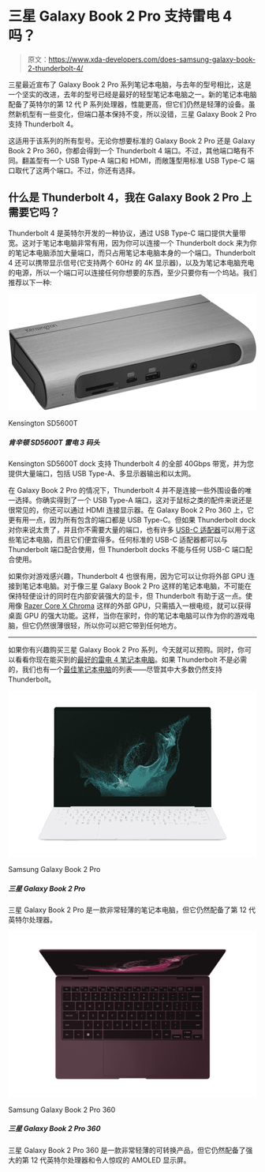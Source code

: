 # 三星 Galaxy Book 2 Pro 支持雷电 4 吗？

> 原文：<https://www.xda-developers.com/does-samsung-galaxy-book-2-thunderbolt-4/>

三星最近宣布了 Galaxy Book 2 Pro 系列笔记本电脑，与去年的型号相比，这是一个坚实的改进，去年的型号已经是最好的轻型笔记本电脑之一。新的笔记本电脑配备了英特尔的第 12 代 P 系列处理器，性能更高，但它们仍然是轻薄的设备。虽然新机型有一些变化，但端口基本保持不变，所以没错，三星 Galaxy Book 2 Pro 支持 Thunderbolt 4。

这适用于该系列的所有型号。无论你想要标准的 Galaxy Book 2 Pro 还是 Galaxy Book 2 Pro 360，你都会得到一个 Thunderbolt 4 端口。不过，其他端口略有不同。翻盖型有一个 USB Type-A 端口和 HDMI，而敞篷型用标准 USB Type-C 端口取代了这两个端口。不过，你还有选择。

## 什么是 Thunderbolt 4，我在 Galaxy Book 2 Pro 上需要它吗？

Thunderbolt 4 是英特尔开发的一种协议，通过 USB Type-C 端口提供大量带宽。这对于笔记本电脑非常有用，因为你可以连接一个 Thunderbolt dock 来为你的笔记本电脑添加大量端口，而只占用笔记本电脑本身的一个端口。Thunderbolt 4 还可以携带显示信号(它支持两个 60Hz 的 4K 显示器)，以及为笔记本电脑充电的电源，所以一个端口可以连接任何你想要的东西，至少只要你有一个坞站。我们推荐以下一种:

 <picture>![The Kensington SD5600T isn't the newest dock around, but because of that, it also has a lot of ports for a reasonable price. Including two HDMI and DisplayPort outputs, multiple USB Type-A ports, and Ethernet, this is a very capable dock.](img/e11241deb4e962dc2306033e9624a2b8.png)</picture> 

Kensington SD5600T

##### 肯辛顿 SD5600T 雷电 3 码头

Kensington SD5600T dock 支持 Thunderbolt 4 的全部 40Gbps 带宽，并为您提供大量端口，包括 USB Type-A、多显示器输出和以太网。

在 Galaxy Book 2 Pro 的情况下，Thunderbolt 4 并不是连接一些外围设备的唯一选择。你确实得到了一个 USB Type-A 端口，这对于鼠标之类的配件来说还是很常见的，你还可以通过 HDMI 连接显示器。在 Galaxy Book 2 Pro 360 上，它更有用一点，因为所有包含的端口都是 USB Type-C。但如果 Thunderbolt dock 对你来说太贵了，并且你不需要大量的端口，也有许多 [USB-C 适配器](https://www.xda-developers.com/best-usb-c-hub/)可以用于这些笔记本电脑，而且它们便宜得多。任何标准的 USB-C 适配器都可以与 Thunderbolt 端口配合使用，但 Thunderbolt docks 不能与任何 USB-C 端口配合使用。

如果你对游戏感兴趣，Thunderbolt 4 也很有用，因为它可以让你将外部 GPU 连接到笔记本电脑。对于像三星 Galaxy Book 2 Pro 这样的笔记本电脑，不可能在保持轻便设计的同时在内部安装强大的显卡，但 Thunderbolt 有助于这一点。使用像 [Razer Core X Chroma](https://www.amazon.com/Razer-Core-Thunderbolt-External-Enclosure/dp/B07Q78VMPW?tag=xda-n7k2qih-20&ascsubtag=UUxdaUeUpU7424&asc_refurl=https%3A%2F%2Fwww.xda-developers.com%2Fdoes-samsung-galaxy-book-2-thunderbolt-4%2F&asc_campaign=Short-Term) 这样的外部 GPU，只需插入一根电缆，就可以获得桌面 GPU 的强大功能。这样，当你在家时，你的笔记本电脑可以作为你的游戏电脑，但它仍然很薄很轻，所以你可以把它带到任何地方。

* * *

如果你有兴趣购买三星 Galaxy Book 2 Pro 系列，今天就可以预购。同时，你可以看看你现在能买到的[最好的雷电 4 笔记本电脑](https://www.xda-developers.com/best-thunderbolt-4-laptops/)。如果 Thunderbolt 不是必需的，我们也有一个[最佳笔记本电脑](https://www.xda-developers.com/best-laptops/)的列表——尽管其中大多数仍然支持 Thunderbolt。

 <picture>![The Samsung Galaxy Book 2 Pro takes everything its predecessor did and makes it better. It has more performance, a brighter display, and a better webcam, and it's just a fantastic lightweight laptop.](img/68b21ae5dec82cf7966d2c79fe4a325b.png)</picture> 

Samsung Galaxy Book 2 Pro

##### 三星 Galaxy Book 2 Pro

三星 Galaxy Book 2 Pro 是一款非常轻薄的笔记本电脑，但它仍然配备了第 12 代英特尔处理器。

 <picture>![The Samsung Galaxy Book 2 Pro 360 is an impressively thin convertible laptop with top-tier performance and a stunning AMOLED display.](img/3efbdcbc3b3e54befc448b6aac0791c1.png)</picture> 

Samsung Galaxy Book 2 Pro 360

##### 三星 Galaxy Book 2 Pro 360

三星 Galaxy Book 2 Pro 360 是一款非常轻薄的可转换产品，但它仍然配备了强大的第 12 代英特尔处理器和令人惊叹的 AMOLED 显示屏。